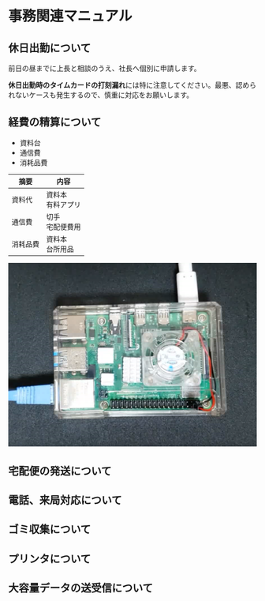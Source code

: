 # 事務関連マニュアル
## 休日出勤について
前日の昼までに上長と相談のうえ、社長へ個別に申請します。

**休日出勤時のタイムカードの打刻漏れ**には特に注意してください。最悪、認められないケースも発生するので、慎重に対応をお願いします。
## 経費の精算について
- 資料台
- 通信費
- 消耗品費

|摘要 |内容
|--|--
|資料代   |資料本<BR>有料アプリ
|通信費   |切手<BR>宅配便費用
|消耗品費 |資料本<BR>台所用品

![切手代](img/1.png)

## 宅配便の発送について 
## 電話、来局対応について 
## ゴミ収集について 
## プリンタについて
## 大容量データの送受信について

